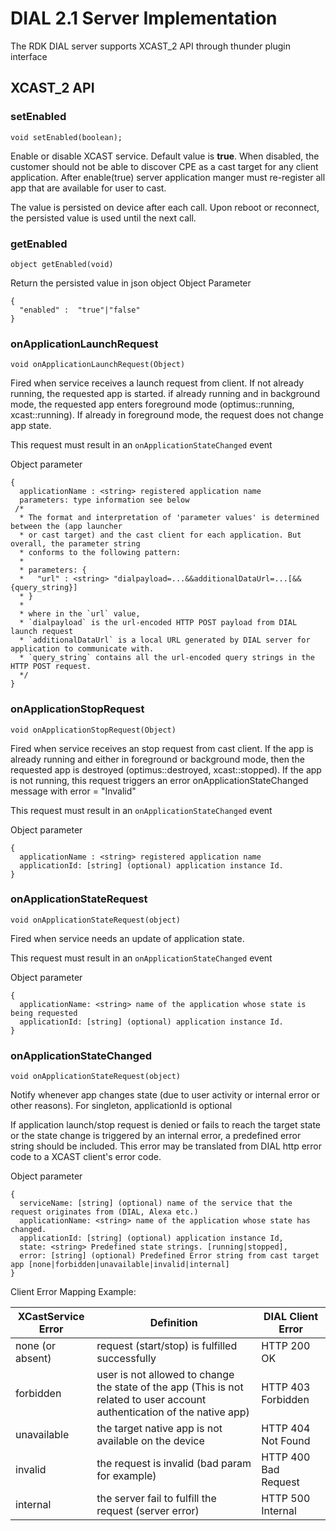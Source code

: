 # DIAL 2.1 Server Implementation

The RDK DIAL server supports XCAST_2 API through thunder plugin interface

## XCAST_2 API

### setEnabled

```
void setEnabled(boolean);
```
Enable or disable XCAST service. Default value is __true__. When disabled, the customer should not be able to discover CPE as a cast target for any client application. After enable(true) server application manger must re-register all app that are available for user to cast.

The value is persisted on device after each call. Upon reboot or reconnect, the persisted value is used until the next call.

### getEnabled
```
object getEnabled(void)
```

Return the persisted value in json object
Object Parameter
```
{
  "enabled" :  "true"|"false"
}
```

### onApplicationLaunchRequest
```
void onApplicationLaunchRequest(Object)
```
Fired when service receives a launch request from client.  If not already running, the requested app is started. if already running and in background mode, the requested app enters foreground mode (optimus::running, xcast::running). If already in foreground mode, the request does not change app state.

This request must result in an `onApplicationStateChanged` event

Object parameter
```
{
  applicationName : <string> registered application name
  parameters: type information see below
 /*
  * The format and interpretation of 'parameter values' is determined between the (app launcher 
  * or cast target) and the cast client for each application. But overall, the parameter string  
  * conforms to the following pattern:
  *   
  * parameters: {
  *   "url" : <string> "dialpayload=...&&additionalDataUrl=...[&&{query_string}]
  * }
  *
  * where in the `url` value,   
  * `dialpayload` is the url-encoded HTTP POST payload from DIAL launch request
  * `additionalDataUrl` is a local URL generated by DIAL server for application to communicate with.
  * `query_string` contains all the url-encoded query strings in the HTTP POST request. 
  */
}
```

### onApplicationStopRequest
```
void onApplicationStopRequest(Object)
```
Fired when service receives an stop request from cast client. If the app is already running and either in foreground or background mode, then the requested app is destroyed (optimus::destroyed, xcast::stopped). If the app is not running, this request triggers an error onApplicationStateChanged message with error = "Invalid"

This request must result in an `onApplicationStateChanged` event


Object parameter
```
{
  applicationName : <string> registered application name
  applicationId: [string] (optional) application instance Id.
}
```

### onApplicationStateRequest
```
void onApplicationStateRequest(object)
```
Fired when service needs an update of application state.

This request must result in an `onApplicationStateChanged` event

Object parameter
```
{
  applicationName: <string> name of the application whose state is being requested
  applicationId: [string] (optional) application instance Id.
}
```

### onApplicationStateChanged
```
void onApplicationStateRequest(object)

```
Notify whenever app changes state (due to user activity or internal error or other reasons). For singleton, applicationId is optional

If application launch/stop request is denied or fails to reach the target state or the state change is triggered by an internal error, a predefined error string should be included. This error may be translated from DIAL http error code to a XCAST client's error code.

Object parameter
```
{
  serviceName: [string] (optional) name of the service that the request originates from (DIAL, Alexa etc.)
  applicationName: <string> name of the application whose state has changed.
  applicationId: [string] (optional) application instance Id,
  state: <string> Predefined state strings. [running|stopped],
  error: [string] (optional) Predefined Error string from cast target app [none|forbidden|unavailable|invalid|internal]
}
```

Client Error Mapping Example:

|XCastService Error| Definition | DIAL Client Error|
|------------------|------------|------------------|
|none (or absent)  |request (start/stop) is fulfilled successfully|HTTP 200 OK|
|forbidden         |user is not allowed to change the state of the app (This is not related to user account authentication of the native app)|HTTP 403 Forbidden|
|unavailable       |	the target native app is not available on the device|HTTP 404 Not Found|
|invalid           |	the request is invalid (bad param for example)|	HTTP 400 Bad Request|
|internal          |	the server fail to fulfill the request (server error)|	HTTP 500 Internal|
